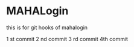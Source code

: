 # MAHALogin
this is for git hooks  of mahalogin

1 st commit
2 nd commit 
3 rd commit
4th commit





